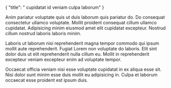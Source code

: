 {
  "title": " cupidatat id veniam culpa laborum"
}

Anim pariatur voluptate quis ut duis laborum quis pariatur do. Do consequat consectetur ullamco voluptate. Mollit proident consequat cillum ullamco cupidatat. Adipisicing minim eiusmod amet elit cupidatat excepteur. Nostrud cillum nostrud laboris laboris minim.

Laboris ut laborum nisi reprehenderit magna tempor commodo qui ipsum mollit aute reprehenderit. Fugiat Lorem non voluptate do laboris. Elit sint dolor duis ut elit reprehenderit nulla cillum eu. Mollit in reprehenderit excepteur veniam excepteur enim ad voluptate tempor.

Occaecat officia veniam nisi esse voluptate cupidatat in ex aliqua esse sit. Nisi dolor sunt minim esse duis mollit eu adipisicing in. Culpa et laborum occaecat esse proident est ipsum duis.